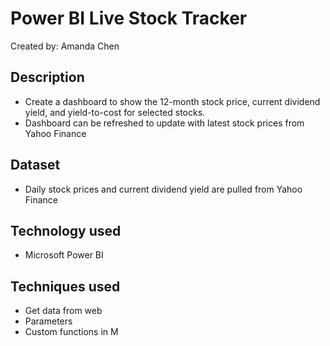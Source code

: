 # Power BI Live Stock Tracker
Created by: Amanda Chen

## Description
* Create a dashboard to show the 12-month stock price, current dividend yield, and yield-to-cost for selected stocks.
* Dashboard can be refreshed to update with latest stock prices from Yahoo Finance

## Dataset
* Daily stock prices and current dividend yield are pulled from Yahoo Finance 


## Technology used
* Microsoft Power BI

## Techniques used
* Get data from web
* Parameters
* Custom functions in M


